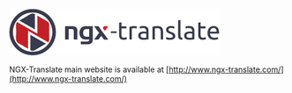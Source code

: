 ![ngx-translate](src/public/assets/img/logo.png)

NGX-Translate main website is available at [http://www.ngx-translate.com/](http://www.ngx-translate.com/)
